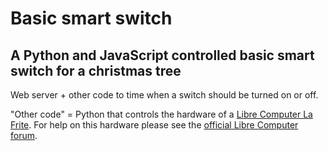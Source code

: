 # Basic smart switch
## A Python and JavaScript controlled basic smart switch for a christmas tree

Web server + other code to time when a switch should be turned on or off.

"Other code" = Python that controls the hardware of a [Libre Computer La Frite](https://libre.computer/products/aml-s805x-ac/).
For help on this hardware please see the [official Libre Computer forum](https://hub.libre.computer/).
